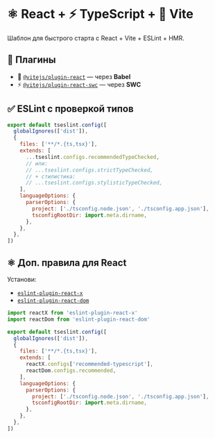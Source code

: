 # ⚛️ React + ⚡ TypeScript + 🚀 Vite

Шаблон для быстрого старта с React + Vite + ESLint + HMR.

## 🔧 Плагины

* 🧪 [`@vitejs/plugin-react`](https://github.com/vitejs/vite-plugin-react) — через **Babel**
* ⚡ [`@vitejs/plugin-react-swc`](https://github.com/vitejs/vite-plugin-react) — через **SWC**

## ✅ ESLint с проверкой типов

```js
export default tseslint.config([
  globalIgnores(['dist']),
  {
    files: ['**/*.{ts,tsx}'],
    extends: [
      ...tseslint.configs.recommendedTypeChecked,
      // или:
      // ...tseslint.configs.strictTypeChecked,
      // + стилистика:
      // ...tseslint.configs.stylisticTypeChecked,
    ],
    languageOptions: {
      parserOptions: {
        project: ['./tsconfig.node.json', './tsconfig.app.json'],
        tsconfigRootDir: import.meta.dirname,
      },
    },
  },
])
```

## ⚛️ Доп. правила для React

Установи:

* [`eslint-plugin-react-x`](https://github.com/Rel1cx/eslint-react/tree/main/packages/plugins/eslint-plugin-react-x)
* [`eslint-plugin-react-dom`](https://github.com/Rel1cx/eslint-react/tree/main/packages/plugins/eslint-plugin-react-dom)

```js
import reactX from 'eslint-plugin-react-x'
import reactDom from 'eslint-plugin-react-dom'

export default tseslint.config([
  globalIgnores(['dist']),
  {
    files: ['**/*.{ts,tsx}'],
    extends: [
      reactX.configs['recommended-typescript'],
      reactDom.configs.recommended,
    ],
    languageOptions: {
      parserOptions: {
        project: ['./tsconfig.node.json', './tsconfig.app.json'],
        tsconfigRootDir: import.meta.dirname,
      },
    },
  },
])
```